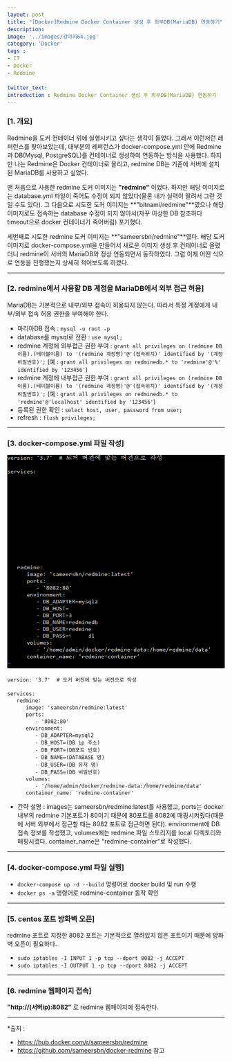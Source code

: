 ```yaml
---
layout: post
title: "[Docker]Redmine Docker Container 생성 후 외부DB(MariaDB) 연동하기"
description: 
image: '../images/강아지64.jpg'
category: 'Docker'
tags : 
- IT
- Docker
- Redmine

twitter_text: 
introduction : Redmine Docker Container 생성 후 외부DB(MariaDB) 연동하기
---
```


### [1. 개요]
Redmine을 도커 컨테이너 위에 실행시키고 싶다는 생각이 들었다. 그래서 이런저런 레퍼런스를 찾아보았는데, 대부분의 레퍼런스가 docker-compose.yml 안에 Redmine과 DB(Mysql, PostgreSQL)를 컨테이너로 생성하여 연동하는 방식을 사용했다. 하지만 나는 Redmine은 Docker 컨테이너로 올리고, redmine DB는 기존에 서버에 설치된 MariaDB를 사용하고 싶었다. 

맨 처음으로 사용한 redmine 도커 이미지는 **"redmine"** 이었다. 하지만 해당 이미지로는 database.yml 파일이 죽어도 수정이 되지 않았다(물론 내가 실력이 딸려서 그런 것일 수도 있다). 그 다음으로 시도한 도커 이미지는 **"bitnami/redmine"**였으나 해당 이미지로도 접속하는 database 수정이 되지 않아서(자꾸 이상한 DB 참조하다 timeout으로 docker 컨테이너가 죽어버림) 포기했다.

세번째로 시도한 redmine 도커 이미지는 **"sameersbn/redmine"**였다. 해당 도커 이미지로 docker-compose.yml을 만들어서 새로운 이미지 생성 후 컨테이너로 올렸더니 redmine이 서버의 MariaDB와 정상 연동되면서 동작하였다. 그럼 이제 어떤 식으로 연동을 진행했는지 상세히 적어보도록 하겠다.


_ _ _



### [2. redmine에서 사용할 DB 계정을 MariaDB에서 외부 접근 허용]
MariaDB는 기본적으로 내부/외부 접속이 허용되지 않는다. 따라서 특정 계정에게 내부/외부 접속 허용 권한을 부여해야 한다.
- 마리아DB 접속 : `mysql -u root -p`
- database를 mysql로 전환 : `use mysql;`
- redmine 계정에 외부접근 권한 부여 : `grant all privileges on (redmine DB이름).(테이블이름) to '(redmine 계정명)'@'(접속위치)' identified by '(계정비밀번호)';` (예 : `grant all privileges on redminedb.* to 'redmine'@'%' identified by '123456'`)
- redmine 계정에 내부접근 권한 부여 : `grant all privileges on (redmine DB이름).(테이블이름) to '(redmine 계정명)'@'(접속위치)' identified by '(계정비밀번호)';` (예 : `grant all privileges on redminedb.* to 'redmine'@'localhost' identified by '123456'`)
- 등록된 권한 확인 : `select host, user, password from user;`
- refresh : `flush privileges;`


_ _ _




### [3. docker-compose.yml 파일 작성]
![](../images/docker_redmine_20190423.jpg)

```
version: '3.7'  # 도커 버전에 맞는 버전으로 작성

services:
   redmine:
      image: 'sameersbn/redmine:latest'
      ports:
         - '8082:80'
      environment:
         - DB_ADAPTER=mysql2
         - DB_HOST=(DB ip 주소)
         - DB_PORT=(DB포트 번호)
         - DB_NAME=(DATABASE 명)
         - DB_USER=(DB 유저 명)
         - DB_PASS=(DB 비밀번호)
      volumes:
         - '/home/admin/docker/redmine-data:/home/redmine/data'
      container_name: 'redmine-container'
```
- 간략 설명 : images는 sameersbn/redmine:latest를 사용했고, ports는 docker 내부의 redmine 기본포트가 80이기 때문에 80포트를 8082에 매핑시켜줬다(때문에 서버 외부에서 접근할 때는 8082 포트로 접근하면 된다). environment에 DB 접속 정보를 작성했고, volumes에는 redmine 파일 스토리지를 local 디렉토리와 매핑시켰다. container_name은 "redmine-container"로 작성했다.



_ _ _



### [4. docker-compose.yml 파일 실행]
- `docker-compose up -d --build` 명령어로 docker build 및 run 수행
- `docker ps -a` 명령어로 redmine-container 동작 확인



_ _ _



### [5. centos 포트 방화벽 오픈]
redmine 포트로 지정한 8082 포트는 기본적으로 열려있지 않은 포트이기 때문에 방화벽 오픈이 필요하다.
- `sudo iptables -I INPUT 1 -p tcp --dport 8082 -j ACCEPT`
- `sudo iptables -I OUTPUT 1 -p tcp --dport 8082 -j ACCEPT`



_ _ _



### [6. redmine 웹페이지 접속]
**"http://(서버ip):8082"** 로 redmine 웹페이지에 접속한다.


_ _ _



*출처 : 
- <https://hub.docker.com/r/sameersbn/redmine> 
- <https://github.com/sameersbn/docker-redmine> 
참고